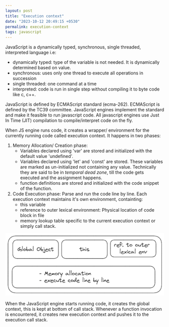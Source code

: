 ```yaml
---
layout: post
title: "Execution context"
date: "2023-10-12 20:49:15 +0530"
permalink: execution-context
tags: javascript
---
```


JavaScript is a dynamically typed, synchronous, single threaded, interpreted language i.e:

- dynamically typed: type of the variable is not needed. It is dynamically determined based on value.
- synchronous: uses only one thread to execute all operations in succession
- single threaded: one command at a time
- interpreted: code is run in single step without compiling it to byte code like c, c++.

JavaScript is defined by ECMAScript standard (ecma-262). ECMAScript is defined by the TC39 committee. JavaScript engines implement the standard and make it feasible to run javascript code. All javascript engines use Just In Time (JIT) compilation to compile/interpret code on the fly.

When JS engine runs code, it creates a wrapper/ environment for the currently running code called execution context. It happens in two phases:

1. Memory Allocation/ Creation phase:
    - Variables declared using 'var' are stored  and initialized with the default value 'undefined'.
    - Variables declared using 'let' and 'const' are stored. These variables are marked as un-initialized not containing any value. Technically they are said to be in *temporal dead zone*, till the code gets executed and the assignment happens.
    - function definitions are stored and initialized with the code snippet of the function.
2. Code Execution phase: Parse and run the code line by line. Each execution context maintains it's own environment, containting:
    - this variable
    - reference to outer lexical environment: Physical location of code block in file
    - memory lookup table specific to the current execution context or simply call stack.

![Execution Context](/assets/images/execution-context.png)

When the JavaScript engine starts running code, it creates the global context, this is kept at bottom of call stack. Whenever a function invocation is encountered, it creates new execution context and pushes it to the execution call stack.